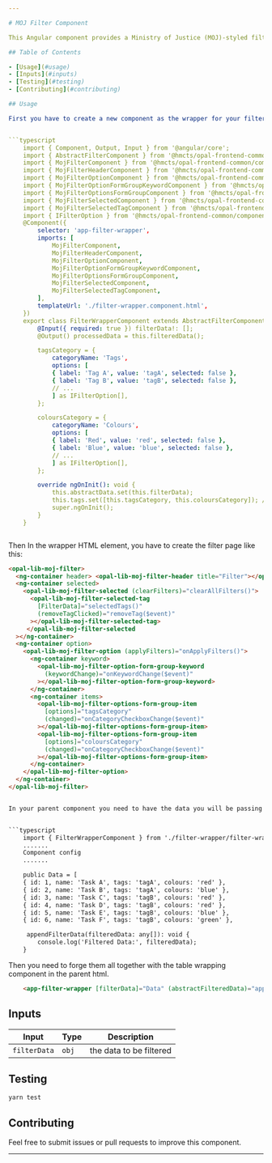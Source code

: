```yaml
---

# MOJ Filter Component

This Angular component provides a Ministry of Justice (MOJ)-styled filter.

## Table of Contents

- [Usage](#usage)
- [Inputs](#inputs)
- [Testing](#testing)
- [Contributing](#contributing)

## Usage

First you have to create a new component as the wrapper for your filter component.This should be seperate from your parent component. It should be something like this:


```typescript
    import { Component, Output, Input } from '@angular/core';
    import { AbstractFilterComponent } from '@hmcts/opal-frontend-common/components/abstract/abstract-filter';
    import { MojFilterComponent } from '@hmcts/opal-frontend-common/components/moj/moj-filter';
    import { MojFilterHeaderComponent } from '@hmcts/opal-frontend-common/components/moj/moj-filter';
    import { MojFilterOptionComponent } from '@hmcts/opal-frontend-common/components/moj/moj-filter';
    import { MojFilterOptionFormGroupKeywordComponent } from '@hmcts/opal-frontend-common/components/moj/moj-filter';
    import { MojFilterOptionsFormGroupComponent } from '@hmcts/opal-frontend-common/components/moj/moj-filter';
    import { MojFilterSelectedComponent } from '@hmcts/opal-frontend-common/components/moj/moj-filter';
    import { MojFilterSelectedTagComponent } from '@hmcts/opal-frontend-common/components/moj/moj-filter';
    import { IFilterOption } from '@hmcts/opal-frontend-common/components/moj/moj-filter/interfaces/filter-interfaces';
    @Component({
        selector: 'app-filter-wrapper',
        imports: [
            MojFilterComponent,
            MojFilterHeaderComponent,
            MojFilterOptionComponent,
            MojFilterOptionFormGroupKeywordComponent,
            MojFilterOptionsFormGroupComponent,
            MojFilterSelectedComponent,
            MojFilterSelectedTagComponent,
        ],
        templateUrl: './filter-wrapper.component.html',
    })
    export class FilterWrapperComponent extends AbstractFilterComponent {
        @Input({ required: true }) filterData!: [];
        @Output() processedData = this.filteredData();

        tagsCategory = {
            categoryName: 'Tags',
            options: [
            { label: 'Tag A', value: 'tagA', selected: false },
            { label: 'Tag B', value: 'tagB', selected: false },
            // ...
            ] as IFilterOption[],
        };

        coloursCategory = {
            categoryName: 'Colours',
            options: [
            { label: 'Red', value: 'red', selected: false },
            { label: 'Blue', value: 'blue', selected: false },
            // ...
            ] as IFilterOption[],
        };

        override ngOnInit(): void {
            this.abstractData.set(this.filterData);
            this.tags.set([this.tagsCategory, this.coloursCategory]); // Ensure it's set first
            super.ngOnInit();
        }
    }



```
Then In the wrapper HTML element,  you have to create the filter page like this: 

```html
<opal-lib-moj-filter>
  <ng-container header> <opal-lib-moj-filter-header title="Filter"></opal-lib-moj-filter-header></ng-container>
  <ng-container selected>
    <opal-lib-moj-filter-selected (clearFilters)="clearAllFilters()">
      <opal-lib-moj-filter-selected-tag
        [FilterData]="selectedTags()"
        (removeTagClicked)="removeTag($event)"
      ></opal-lib-moj-filter-selected-tag>
     </opal-lib-moj-filter-selected
  ></ng-container>
  <ng-container option>
    <opal-lib-moj-filter-option (applyFilters)="onApplyFilters()">
      <ng-container keyword>
        <opal-lib-moj-filter-option-form-group-keyword
          (keywordChange)="onKeywordChange($event)"
        ></opal-lib-moj-filter-option-form-group-keyword>
      </ng-container>
      <ng-container items>
        <opal-lib-moj-filter-options-form-group-item
          [options]="tagsCategory"
          (changed)="onCategoryCheckboxChange($event)"
        ></opal-lib-moj-filter-options-form-group-item>
        <opal-lib-moj-filter-options-form-group-item
          [options]="coloursCategory"
          (changed)="onCategoryCheckboxChange($event)"
        ></opal-lib-moj-filter-options-form-group-item>
      </ng-container>
    </opal-lib-moj-filter-option>
  </ng-container>
</opal-lib-moj-filter>


In your parent component you need to have the data you will be passing in aswell as a method to capture the filtered data event emitter.


```typescript
    import { FilterWrapperComponent } from './filter-wrapper/filter-wrapper.component';
    .......
    Component config
    .......

    public Data = [
    { id: 1, name: 'Task A', tags: 'tagA', colours: 'red' },
    { id: 2, name: 'Task B', tags: 'tagA', colours: 'blue' },
    { id: 3, name: 'Task C', tags: 'tagB', colours: 'red' },
    { id: 4, name: 'Task D', tags: 'tagB', colours: 'red' },
    { id: 5, name: 'Task E', tags: 'tagB', colours: 'blue' },
    { id: 6, name: 'Task F', tags: 'tagB', colours: 'green' },

     appendFilterData(filteredData: any[]): void {
        console.log('Filtered Data:', filteredData);
    }

```

Then you need to forge them all together with the table wrapping component in the parent html.

```html
    <app-filter-wrapper [filterData]="Data" (abstractFilteredData)="appendFilterData($event)"></app-filter-wrapper>

```

## Inputs

| Input             | Type    | Description                                                    |
| ----------------- | ------- | -------------------------------------------------------------- |
| `filterData`      | `obj`   | the data to be filtered                                        |


## Testing

```bash
yarn test
```

## Contributing

Feel free to submit issues or pull requests to improve this component.

---
```

